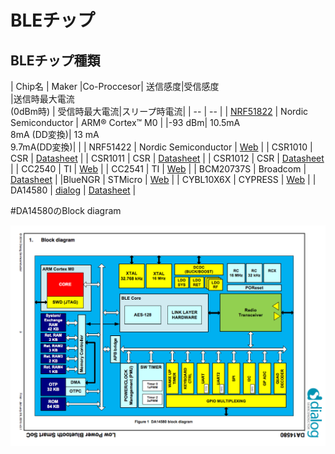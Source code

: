 # BLEチップ

## BLEチップ種類

| Chip名 | Maker |Co-Proccesor| 送信感度|受信感度<br>|送信時最大電流<br>(0dBm時) | 受信時最大電流|スリープ時電流|
| -- | -- |
| [NRF51822](http://www.nordicsemi.com/eng/Products/Bluetooth-R-low-energy/nRF51822) | Nordic Semiconductor |  ARM® Cortex™ M0 | |-93 dBm| 10.5mA<br>8mA (DD変換)| 13 mA<br>9.7mA(DD変換)| |
| NRF51422 | Nordic Semiconductor | [Web](http://www.nordicsemi.com/eng/Products/ANT/nRF51422) |
| CSR1010 | CSR | [Datasheet](https://www.csrsupport.com/download/39359/CSR1010%20Data%20Sheet%20CS-231985-DS.pdf) |
| CSR1011 | CSR | [Datasheet](https://www.csrsupport.com/download/40289/CSR1010%20Data%20Sheet%20CS-231986-DS.pdf) |
| CSR1012 | CSR | [Datasheet](https://www.csrsupport.com/download/47278/CSR1012%20Data%20Sheet%20CS-238833-DS.pdf) |
| CC2540 | TI | [Web](http://m.tij.co.jp/product/jp/CC2540) |
| CC2541 | TI | [Web](http://m.tij.co.jp/product/jp/CC2541) |
| BCM20737S | Broadcom | [Datasheet](http://www.broadcom.com/collateral/pb/WICED-Sense-PB100.pdf) |
|BlueNGR | STMicro | [Web](http://www.st.com/web/catalog/sense_power/FM1968/CL1976/SC1898/PF258646?ecmp=pf258646_link_emf_jan2014&sc=bluenrg) |
| CYBL10X6X | CYPRESS | [Web](http://japan.cypress.com/?rID=99422 ) |
| DA14580 | [dialog](http://www.dialog-semiconductor.com/) | [Datasheet](http://www.dialog-semiconductor.com/docs/site-pdf/da14580_ds_v3-1.pdf?sfvrsn=2) |

#DA14580のBlock diagram

![](da14580.png)





